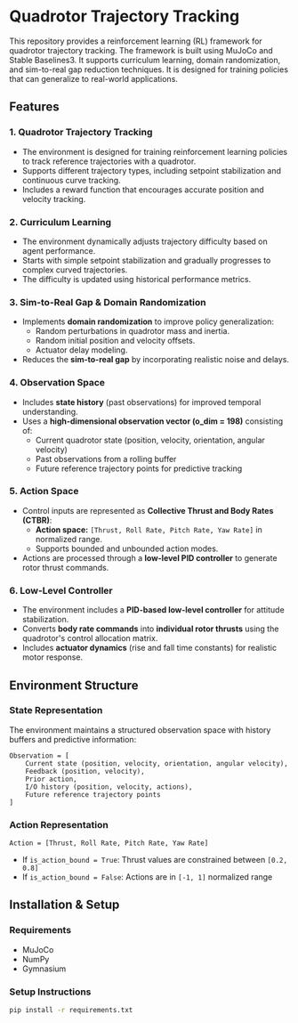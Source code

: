 # Quadrotor Trajectory Tracking

This repository provides a reinforcement learning (RL) framework for quadrotor trajectory tracking. The framework is built using MuJoCo and Stable Baselines3. It supports curriculum learning, domain randomization, and sim-to-real gap reduction techniques. It is designed for training policies that can generalize to real-world applications.

## Features

### 1. Quadrotor Trajectory Tracking
- The environment is designed for training reinforcement learning policies to track reference trajectories with a quadrotor.
- Supports different trajectory types, including setpoint stabilization and continuous curve tracking.
- Includes a reward function that encourages accurate position and velocity tracking.

### 2. Curriculum Learning
- The environment dynamically adjusts trajectory difficulty based on agent performance.
- Starts with simple setpoint stabilization and gradually progresses to complex curved trajectories.
- The difficulty is updated using historical performance metrics.

### 3. Sim-to-Real Gap & Domain Randomization
- Implements **domain randomization** to improve policy generalization:
  - Random perturbations in quadrotor mass and inertia.
  - Random initial position and velocity offsets.
  - Actuator delay modeling.
- Reduces the **sim-to-real gap** by incorporating realistic noise and delays.

### 4. Observation Space
- Includes **state history** (past observations) for improved temporal understanding.
- Uses a **high-dimensional observation vector (o_dim = 198)** consisting of:
  - Current quadrotor state (position, velocity, orientation, angular velocity)
  - Past observations from a rolling buffer
  - Future reference trajectory points for predictive tracking

### 5. Action Space
- Control inputs are represented as **Collective Thrust and Body Rates (CTBR)**:
  - **Action space:** `[Thrust, Roll Rate, Pitch Rate, Yaw Rate]` in normalized range.
  - Supports bounded and unbounded action modes.
- Actions are processed through a **low-level PID controller** to generate rotor thrust commands.

### 6. Low-Level Controller
- The environment includes a **PID-based low-level controller** for attitude stabilization.
- Converts **body rate commands** into **individual rotor thrusts** using the quadrotor's control allocation matrix.
- Includes **actuator dynamics** (rise and fall time constants) for realistic motor response.

## Environment Structure

### **State Representation**
The environment maintains a structured observation space with history buffers and predictive information:
```
Observation = [
    Current state (position, velocity, orientation, angular velocity),
    Feedback (position, velocity),
    Prior action,
    I/O history (position, velocity, actions),
    Future reference trajectory points
]
```

### **Action Representation**
```
Action = [Thrust, Roll Rate, Pitch Rate, Yaw Rate]
```
- If `is_action_bound = True`: Thrust values are constrained between `[0.2, 0.8]`
- If `is_action_bound = False`: Actions are in `[-1, 1]` normalized range

## Installation & Setup
### **Requirements**
- MuJoCo
- NumPy
- Gymnasium

### **Setup Instructions**
```sh
pip install -r requirements.txt
```